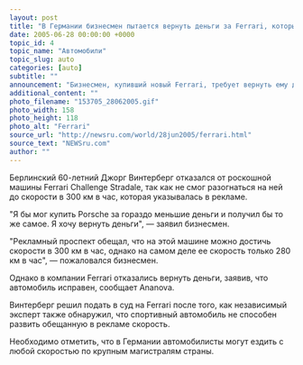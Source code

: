 ```yaml
---
layout: post
title: "В Германии бизнесмен пытается вернуть деньги за Ferrari, который слишком медленно ездит"
date: 2005-06-28 00:00:00 +0000
topic_id: 4
topic_name: "Автомобили"
topic_slug: auto
categories: [auto]
subtitle: ""
announcement: "Бизнесмен, купивший новый Ferrari, требует вернуть ему деньги, так как этот автомобиль может ездить со скоростью \"лишь\" 280 км в час. Стоимость Ferrari - около 200 тысяч долларов."
additional_content: ""
photo_filename: "153705_28062005.gif"
photo_width: 158
photo_height: 118
photo_alt: "Ferrari"
source_url: "http://newsru.com/world/28jun2005/ferrari.html"
source_text: "NEWSru.com"
author: ""
---
```

Берлинский 60-летний Джорг Винтерберг отказался от роскошной машины Ferrari Challenge Stradale, так как не смог разогнаться на ней до скорости в 300 км в час, которая указывалась в рекламе.

"Я бы мог купить Porsche за гораздо меньшие деньги и получил бы то же самое. Я хочу вернуть деньги", &mdash; заявил бизнесмен.

"Рекламный проспект обещал, что на этой машине можно достичь скорости в 300 км в час, однако на самом деле ее скорость только 280 км в час", &mdash; пожаловался бизнесмен.

Однако в компании Ferrari отказались вернуть деньги, заявив, что автомобиль исправен, сообщает Ananova.

Винтерберг решил подать в суд на Ferrari после того, как независимый эксперт также обнаружил, что спортивный автомобиль не способен развить обещанную в рекламе скорость.

Необходимо отметить, что в Германии автомобилисты могут ездить с любой скоростью по крупным магистралям страны.
